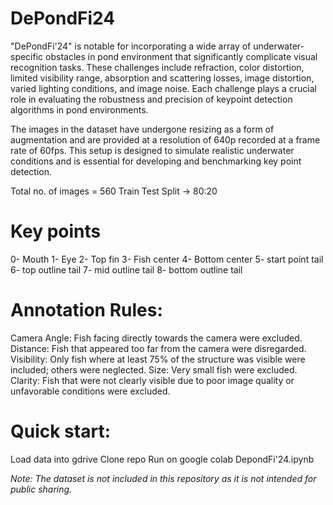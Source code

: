 DePondFi24 
==============================

"DePondFi'24" is notable for incorporating a wide array of underwater-specific obstacles in pond environment that significantly complicate visual recognition tasks. 
These challenges include refraction, color distortion, limited visibility range, absorption and scattering losses, image distortion, varied lighting conditions, and image noise.
Each challenge plays a crucial role in evaluating the robustness and precision of keypoint detection algorithms in pond environments.

The images in the dataset have undergone resizing as a form of augmentation and are provided at a resolution of 640p recorded at a frame rate of 60fps. 
This setup is designed to simulate realistic underwater conditions and is essential for developing and benchmarking key point detection.

Total no. of images = 560
Train Test Split -> 80:20

Key points
==============================
0- Mouth
1- Eye
2- Top fin
3- Fish center
4- Bottom center
5- start point tail 
6- top outline tail
7- mid outline tail
8- bottom outline tail

Annotation Rules:
==============================
Camera Angle: Fish facing directly towards the camera were excluded.
Distance: Fish that appeared too far from the camera were disregarded.
Visibility: Only fish where at least 75% of the structure was visible were included; others were neglected.
Size: Very small fish were excluded.
Clarity: Fish that were not clearly visible due to poor image quality or unfavorable conditions were excluded.

Quick start:
==============================
Load data into gdrive
Clone repo
Run on google colab DepondFi'24.ipynb



<i>Note: The dataset is not included in this repository as it is not intended for public sharing.</i>

